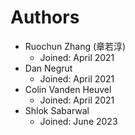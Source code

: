 # Authors

- Ruochun Zhang (章若淳)
	- Joined: April 2021
- Dan Negrut
	- Joined: April 2021
- Colin Vanden Heuvel
	- Joined: April 2021
- Shlok Sabarwal
	- Joined: June 2023
